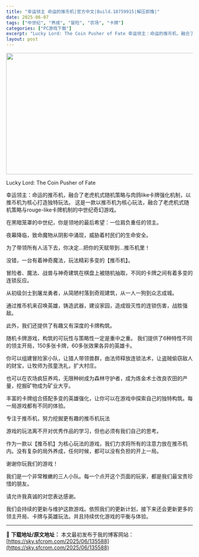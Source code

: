 ```yaml
---
title: "幸运领主 命运的推币机|官方中文|Build.18759915|解压即撸|"
date: 2025-06-07
tags: ["中世纪", "养成", "冒险", "农场", "卡牌"]
categories: ["PC游戏下载"]
excerpt: "Lucky Lord: The Coin Pusher of Fate 幸运领主：命运的推币机，融合了老虎机式随机策略与肉鸽like卡牌强化机制，以推币机为核心打造独特玩法。 这是一款以推币机为核心玩法，融合了老虎机式随机策略与rouge-like卡牌机制的中世纪奇幻游戏。 在黑暗笼罩的中世纪，你是&hellip;"
layout: post
---
```


<img class="aligncenter size-full wp-image-135563" src="https://sky.sfcrom.com/wp-content/uploads/2025/06/2025060707225365.webp" alt="" width="700" height="327" />

Lucky Lord: The Coin Pusher of Fate

幸运领主：命运的推币机，融合了老虎机式随机策略与肉鸽like卡牌强化机制，以推币机为核心打造独特玩法。
这是一款以推币机为核心玩法，融合了老虎机式随机策略与rouge-like卡牌机制的中世纪奇幻游戏。

在黑暗笼罩的中世纪，你是领地的最后希望：一位肩负重任的领主。

夜幕降临，致命魔物从阴影中涌现，威胁着村民们的生命安全。

为了带领所有人活下去，你决定…把你的天赋带到…推币机里！

没错，一台有着神奇魔法，玩法精彩多变的【推币机】。

冒险者、魔法、战兽与神奇建筑在棋盘上被随机抽取，不同的卡牌之间有着多变的连锁反应。

从初级剑士到屠龙勇者，从简陋村落到奇观建筑，从一人一狗到众志成城。

通过推币机来召唤英雄，铸造武器，建设家园，造成毁灭性的连锁伤害，战胜强敌。

此外，我们还提供了有趣又有深度的卡牌构筑。

随机卡牌游戏，构筑的可玩性与策略性一定是重中之重。
我们提供了6种特性不同的领主开局，150多张卡牌，60多张效果各异的英雄卡。

你可以组建冒险家小队，让猎人带领兽群，由法师释放连锁法术，让盗贼偷窃敌人的财宝，让牧师为孩童洗礼，扩大村庄。

也可以在农场疯狂养鸡，无限种树成为森林守护者，成为炼金术士改良农田的产量，挖掘矿物成为矿业大亨。

丰富的卡牌组合搭配多变的英雄强化，让你可以在游戏中探索自己的独特构筑。每一局游戏都有不同的体验。

专注于推币机，努力挖掘更有趣的推币机玩法

游戏的玩法离不开对优秀作品的学习，但也必须有我们自己的思考。

作为一款以【推币机】为核心玩法的游戏，我们力求将所有的注意力放在推币机内。没有复杂的局外养成，任何时候，都可以没有负担的开上一局。

谢谢你玩我们的游戏！

我们是一个非常稚嫩的三人小队。每一个点开这个页面的玩家，都是我们最宝贵珍惜的朋友。

请允许我真诚的对您表达感谢。

我们会持续的更新与维护这款游戏。依照我们的更新计划，接下来还会更新更多的领主开局、卡牌与英雄玩法。并且持续优化游戏的平衡与体验。

---
📖 **下载地址/原文地址：** 本文最初发布于我的博客网站：[https://sky.sfcrom.com/2025/06/135588](https://sky.sfcrom.com/2025/06/135588)
